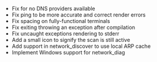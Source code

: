 * Fix for no DNS providers available
* Fix ping to be more accurate and correct render errors
* Fix spacing on fully-functional terminals
* Fix exiting throwing an exception after compilation
* Fix uncaught exceptions rendering to stderr
* Add a small icon to signify the scan is still active
* Add support in network_discover to use local ARP cache
* Implement Windows support for network_diag